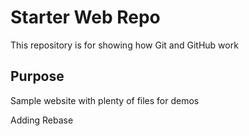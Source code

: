 # Starter Web Repo

This repository is for showing how Git and GitHub work

## Purpose

Sample website with plenty of files for demos

Adding Rebase

